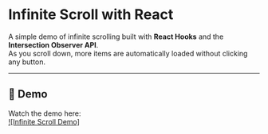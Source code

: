 # Infinite Scroll with React

A simple demo of infinite scrolling built with **React Hooks** and the **Intersection Observer API**.  
As you scroll down, more items are automatically loaded without clicking any button.

---

## 🎥 Demo
Watch the demo here:  
[![Infinite Scroll Demo]](https://youtube.com/shorts/QD6ZiFAB5gI)

